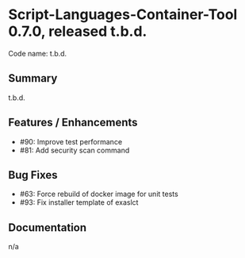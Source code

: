 # Script-Languages-Container-Tool 0.7.0, released t.b.d.

Code name: t.b.d.

## Summary 

t.b.d.

## Features / Enhancements

 - #90: Improve test performance
 - #81: Add security scan command

## Bug Fixes

 - #63: Force rebuild of docker image for unit tests
 - #93: Fix installer template of exaslct

## Documentation
n/a